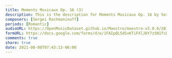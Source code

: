 ```yaml
---
title: Moments Musicaux Op. 16 (3)
description: This is the description for Moments Musicaux Op. 16 by Sergei Rachmaninoff
composers: [Sergei Rachmaninoff]
periods: [Romantic]
audioURL: https://OpenMusicDataset.github.io/Maestro/maestro-v3.0.0/2011/MIDI-Unprocessed_17_R3_2011_MID--AUDIO_R3-D6_05_Track05_wav.midi
formURL: https://docs.google.com/forms/d/e/1FAIpQLSdSvKTiFXlJ6Y7z5N1fcDu6xmbhW2dVQPVtifijiHd8eqdKKw/viewform
comments: true
share: true
date: 2021-08-08T07:43:13-06:00
---
```

